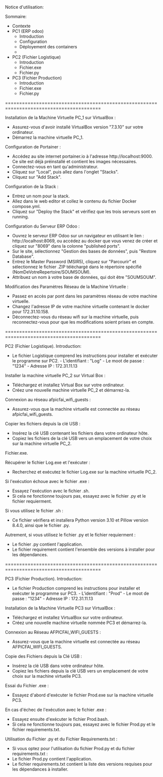 Notice d'utilisation:

Sommaire:
- Contexte
- PC1 (ERP odoo)
    - Introduction
    - Configuration
    - Déployement des containers
    - 
- PC2 (Fichier Logistique)
    - Introduction
    - Fichier.exe
    - Fichier.py
- PC3 (Fichier Production)
    - Introduction
    - Fichier.exe
    - Fichier.py
 
========================================================================================

Installation de la Machine Virtuelle PC_1 sur VirtualBox :
- Assurez-vous d'avoir installé VirtualBox version "7.3.10" sur votre ordinateur.
- Démarrez la machine virtuelle PC_1.

Configuration de Portainer :
- Accédez au site internet portainer.io à l'adresse http://localhost:9000. Ce site est déjà préinstallé et contient les images nécessaires.
- Connectez-vous en tant qu'administrateur.
- Cliquez sur "Local", puis allez dans l'onglet "Stacks".
- Cliquez sur "Add Stack".

Configuration de la Stack :
- Entrez un nom pour la stack.
- Allez dans le web editor et collez le contenu du fichier Docker compose.yml.
- Cliquez sur "Deploy the Stack" et vérifiez que les trois serveurs sont en running.

Configuration du Serveur ERP Odoo :
- Ouvrez le serveur ERP Odoo sur un navigateur en utilisant le lien : http://localhost:8069, ou accédez au docker que vous venez de créer et cliquez sur "8069" dans la colonne "published ports".
- Sur le site, sélectionnez "Gestion des bases de données", puis "Restore Database".
- Entrez le Master Password (MSIR5), cliquez sur "Parcourir" et sélectionnez le fichier .ZIP téléchargé dans le répertoire spécifié (NomDeVotreRepertoire/SOUMSOUM).
- Attribuez un nom à votre base de données, qui doit être "SOUMSOUM".

Modification des Paramètres Réseau de la Machine Virtuelle :
- Passez en accès par pont dans les paramètres réseau de votre machine virtuelle.
- Changez l'adresse IP de votre machine virtuelle contenant le docker pour 172.31.10.158.
- Déconnectez-vous du réseau wifi sur la machine virtuelle, puis reconnectez-vous pour que les modifications soient prises en compte.

========================================================================================
      
PC2 (Fichier Logistique).
Introduction:
- Le fichier Logistique comprend les instructions pour installer et exécuter le programme sur PC2.
      - L'identifiant : "Log"
      - Le moot de passe : "1234"
      - Adresse IP : 172.31.11.13

Installer la machine virtuelle PC_2 sur Virtual Box :
- Téléchargez et installez Virtual Box sur votre ordinateur.
- Créez une nouvelle machine virtuelle PC_2 et démarrez-la.

Connexion au réseau afpicfai_wifi_guests :
- Assurez-vous que la machine virtuelle est connectée au réseau afpicfai_wifi_guests.

Copier les fichiers depuis la clé USB :
- Insérez la clé USB contenant les fichiers dans votre ordinateur hôte.
- Copiez les fichiers de la clé USB vers un emplacement de votre choix sur la machine virtuelle PC_2.


Fichier.exe.

Récupérer le fichier Log.exe et l'exécuter :
- Recherchez et exécutez le fichier Log.exe sur la machine virtuelle PC_2.

Si l'exécution échoue avec le fichier .exe :
- Essayez l'exécution avec le fichier .sh.
- Si cela ne fonctionne toujours pas, essayez avec le fichier .py et le fichier requierment.

Si vous utilisez le fichier .sh :
- Ce fichier vérifiera et installera Python version 3.10 et Pillow version 8.4.0, ainsi que le fichier .py.

Autrement, si vous utilisez le fichier .py et le fichier requierment :
- Le fichier .py contient l'application.
- Le fichier requirement contient l'ensemble des versions à installer pour les dépendances.

========================================================================================

PC3 (Fichier Production).
Introduction:
- Le fichier Production comprend les instructions pour installer et exécuter le programme sur PC3.
      - L'identifiant : "Prod"
      - Le moot de passe : "1234"
      - Adresse IP : 172.31.11.13
   
Installation de la Machine Virtuelle PC3 sur VirtualBox :
- Téléchargez et installez VirtualBox sur votre ordinateur.
- Créez une nouvelle machine virtuelle nommée PC3 et démarrez-la.

Connexion au Réseau AFPICFAI_WIFI_GUESTS :
- Assurez-vous que la machine virtuelle est connectée au réseau AFPICFAI_WIFI_GUESTS.

Copie des Fichiers depuis la Clé USB :
- Insérez la clé USB dans votre ordinateur hôte.
- Copiez les fichiers depuis la clé USB vers un emplacement de votre choix sur la machine virtuelle PC3.

Essai du Fichier .exe :
- Essayez d'abord d'exécuter le fichier Prod.exe sur la machine virtuelle PC3.

En cas d'échec de l'exécution avec le fichier .exe :
- Essayez ensuite d'exécuter le fichier Prod.bash.
- Si cela ne fonctionne toujours pas, essayez avec le fichier Prod.py et le fichier requirements.txt.

Utilisation du Fichier .py et du Fichier Requirements.txt :
- Si vous optez pour l'utilisation du fichier Prod.py et du fichier requirements.txt :
- Le fichier Prod.py contient l'application.
- Le fichier requirements.txt contient la liste des versions requises pour les dépendances à installer.
